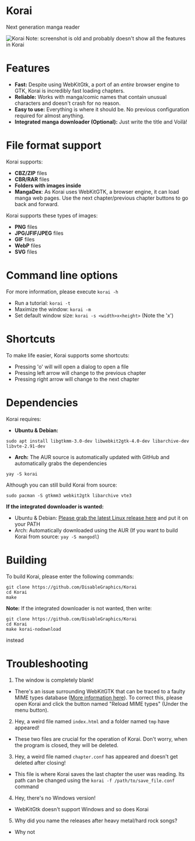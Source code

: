 # Korai
Next generation manga reader

![Korai](https://user-images.githubusercontent.com/48135147/163577957-b9fdc19d-827a-40d3-8cfc-e0f36930a505.png)
Note: screenshot is old and probably doesn't show all the features in Korai

# Features
- **Fast:** Despite using WebKitGtk, a port of an _entire_ browser engine to GTK, Korai is incredibly fast loading chapters.
- **Reliable:** Works with manga/comic names that contain unusual characters and doesn't crash for no reason.
- **Easy to use:** Everything is where it should be. No previous configuration required for almost anything.
- **Integrated manga downloader (Optional):** Just write the title and Voilà!

# File format support
Korai supports:
  - **CBZ/ZIP** files
  - **CBR/RAR** files
  - **Folders with images inside**
  - **MangaDex**: As Korai uses WebKitGTK, a browser engine, it can load manga web pages. Use the next chapter/previous chapter buttons to go back and forward.

Korai supports these types of images:
  - **PNG** files
  - **JPG/JFIF/JPEG** files
  - **GIF** files
  - **WebP** files
  - **SVG** files
# Command line options
For more information, please execute `korai -h`

- Run a tutorial: `korai -t`
- Maximize the window: `korai -m`
- Set default window size: `korai -s <width>x<height>` (Note the 'x')

# Shortcuts
To make life easier, Korai supports some shortcuts:
- Pressing 'o' will will open a dialog to open a file
- Pressing left arrow will change to the previous chapter
- Pressing right arrow will change to the next chapter 

# Dependencies
Korai requires: <br>

- **Ubuntu & Debian:** 
 ```
sudo apt install libgtkmm-3.0-dev libwebkit2gtk-4.0-dev libarchive-dev libvte-2.91-dev
``` 
- **Arch:** The AUR source is automatically updated with GitHub and automatically grabs the dependencies
```
yay -S korai
```
Although you can still build Korai from source:
```
sudo pacman -S gtkmm3 webkit2gtk libarchive vte3
```

**If the integrated downloader is wanted:**
- Ubuntu & Debian: <a href=https://github.com/Gyro7/mangodl/releases/>Please grab the latest Linux release here</a> and put it on your PATH
- Arch: Automatically downloaded using the AUR (If you want to build Korai from source: `yay -S mangodl`)

# Building
To build Korai, please enter the following commands:
```
git clone https://github.com/DisableGraphics/Korai
cd Korai
make
```
**Note:** If the integrated downloader is not wanted, then write:
```
git clone https://github.com/DisableGraphics/Korai
cd Korai
make korai-nodownload
```
instead

# Troubleshooting
1. The window is completely blank!
- There's an issue surrounding WebKitGTK that can be traced to a faulty MIME types database (<a href=https://stackoverflow.com/questions/71734719/webkitgtk-doesnt-load-local-files>More information here</a>). To correct this, please open Korai and click the button named "Reload MIME types" (Under the menu button).

2. Hey, a weird file named `index.html` and a folder named `tmp` have appeared!
- These two files are crucial for the operation of Korai. Don't worry, when the program is closed, they will be deleted.
3. Hey, a weird file named `chapter.conf` has appeared and doesn't get deleted after closing!
- This file is where Korai saves the last chapter the user was reading. Its path can be changed using the `korai -f /path/to/save_file.conf` command
4. Hey, there's no Windows version!
- WebKitGtk doesn't support Windows and so does Korai
5. Why did you name the releases after heavy metal/hard rock songs?
- Why not
